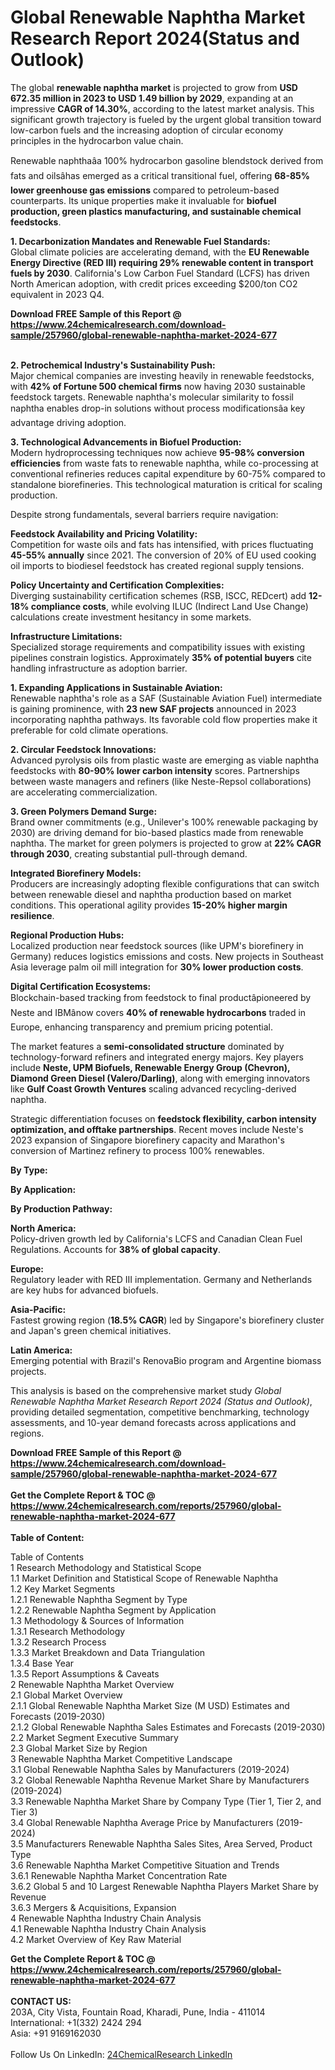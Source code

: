 <h1>Global Renewable Naphtha Market Research Report 2024(Status and Outlook)</h1><p>The global <strong>renewable naphtha market</strong> is projected to grow from <strong>USD 672.35 million in 2023 to USD 1.49 billion by 2029</strong>, expanding at an impressive <strong>CAGR of 14.30%</strong>, according to the latest market analysis. This significant growth trajectory is fueled by the urgent global transition toward low-carbon fuels and the increasing adoption of circular economy principles in the hydrocarbon value chain.</p><p>Renewable naphthaâa 100% hydrocarbon gasoline blendstock derived from fats and oilsâhas emerged as a critical transitional fuel, offering <strong>68-85% lower greenhouse gas emissions</strong> compared to petroleum-based counterparts. Its unique properties make it invaluable for <strong>biofuel production, green plastics manufacturing, and sustainable chemical feedstocks</strong>.</p><p><strong>1. Decarbonization Mandates and Renewable Fuel Standards:</strong><br>
Global climate policies are accelerating demand, with the <strong>EU Renewable Energy Directive (RED III) requiring 29% renewable content in transport fuels by 2030</strong>. California's Low Carbon Fuel Standard (LCFS) has driven North American adoption, with credit prices exceeding $200/ton CO2 equivalent in 2023 Q4.</p><div><b>Download FREE Sample of this Report @ 
            <a href="https://www.24chemicalresearch.com/download-sample/257960/global-renewable-naphtha-market-2024-677">
            https://www.24chemicalresearch.com/download-sample/257960/global-renewable-naphtha-market-2024-677</a></b></div><br><p><strong>2. Petrochemical Industry's Sustainability Push:</strong><br>
Major chemical companies are investing heavily in renewable feedstocks, with <strong>42% of Fortune 500 chemical firms</strong> now having 2030 sustainable feedstock targets. Renewable naphtha's molecular similarity to fossil naphtha enables drop-in solutions without process modificationsâa key advantage driving adoption.</p><p><strong>3. Technological Advancements in Biofuel Production:</strong><br>
Modern hydroprocessing techniques now achieve <strong>95-98% conversion efficiencies</strong> from waste fats to renewable naphtha, while co-processing at conventional refineries reduces capital expenditure by 60-75% compared to standalone biorefineries. This technological maturation is critical for scaling production.</p><p>Despite strong fundamentals, several barriers require navigation:</p><p><strong>Feedstock Availability and Pricing Volatility:</strong><br>
	Competition for waste oils and fats has intensified, with prices fluctuating <strong>45-55% annually</strong> since 2021. The conversion of 20% of EU used cooking oil imports to biodiesel feedstock has created regional supply tensions.</p><p><strong>Policy Uncertainty and Certification Complexities:</strong><br>
	Diverging sustainability certification schemes (RSB, ISCC, REDcert) add <strong>12-18% compliance costs</strong>, while evolving ILUC (Indirect Land Use Change) calculations create investment hesitancy in some markets.</p><p><strong>Infrastructure Limitations:</strong><br>
	Specialized storage requirements and compatibility issues with existing pipelines constrain logistics. Approximately <strong>35% of potential buyers</strong> cite handling infrastructure as adoption barrier.</p><p><strong>1. Expanding Applications in Sustainable Aviation:</strong><br>
Renewable naphtha's role as a SAF (Sustainable Aviation Fuel) intermediate is gaining prominence, with <strong>23 new SAF projects</strong> announced in 2023 incorporating naphtha pathways. Its favorable cold flow properties make it preferable for cold climate operations.</p><p><strong>2. Circular Feedstock Innovations:</strong><br>
Advanced pyrolysis oils from plastic waste are emerging as viable naphtha feedstocks with <strong>80-90% lower carbon intensity</strong> scores. Partnerships between waste managers and refiners (like Neste-Repsol collaborations) are accelerating commercialization.</p><p><strong>3. Green Polymers Demand Surge:</strong><br>
Brand owner commitments (e.g., Unilever's 100% renewable packaging by 2030) are driving demand for bio-based plastics made from renewable naphtha. The market for green polymers is projected to grow at <strong>22% CAGR through 2030</strong>, creating substantial pull-through demand.</p><p><strong>Integrated Biorefinery Models:</strong><br>
	Producers are increasingly adopting flexible configurations that can switch between renewable diesel and naphtha production based on market conditions. This operational agility provides <strong>15-20% higher margin resilience</strong>.</p><p><strong>Regional Production Hubs:</strong><br>
	Localized production near feedstock sources (like UPM's biorefinery in Germany) reduces logistics emissions and costs. New projects in Southeast Asia leverage palm oil mill integration for <strong>30% lower production costs</strong>.</p><p><strong>Digital Certification Ecosystems:</strong><br>
	Blockchain-based tracking from feedstock to final productâpioneered by Neste and IBMânow covers <strong>40% of renewable hydrocarbons</strong> traded in Europe, enhancing transparency and premium pricing potential.</p><p>The market features a <strong>semi-consolidated structure</strong> dominated by technology-forward refiners and integrated energy majors. Key players include <strong>Neste, UPM Biofuels, Renewable Energy Group (Chevron), Diamond Green Diesel (Valero/Darling)</strong>, along with emerging innovators like <strong>Gulf Coast Growth Ventures</strong> scaling advanced recycling-derived naphtha.</p><p>Strategic differentiation focuses on <strong>feedstock flexibility, carbon intensity optimization, and offtake partnerships</strong>.
Recent moves include Neste's 2023 expansion of Singapore biorefinery capacity and Marathon's conversion of Martinez refinery to process 100% renewables.</p><p><strong>By Type:</strong></p><p><strong>By Application:</strong></p><p><strong>By Production Pathway:</strong></p><p><strong>North America:</strong><br>
	Policy-driven growth led by California's LCFS and Canadian Clean Fuel Regulations. Accounts for <strong>38% of global capacity</strong>.</p><p><strong>Europe:</strong><br>
	Regulatory leader with RED III implementation. Germany and Netherlands are key hubs for advanced biofuels.</p><p><strong>Asia-Pacific:</strong><br>
	Fastest growing region (<strong>18.5% CAGR</strong>) led by Singapore's biorefinery cluster and Japan's green chemical initiatives.</p><p><strong>Latin America:</strong><br>
	Emerging potential with Brazil's RenovaBio program and Argentine biomass projects.</p><p>This analysis is based on the comprehensive market study <em>Global Renewable Naphtha Market Research Report 2024 (Status and Outlook)</em>, providing detailed segmentation, competitive benchmarking, technology assessments, and 10-year demand forecasts across applications and regions.</p><div><b>Download FREE Sample of this Report @ 
            <a href="https://www.24chemicalresearch.com/download-sample/257960/global-renewable-naphtha-market-2024-677">
            https://www.24chemicalresearch.com/download-sample/257960/global-renewable-naphtha-market-2024-677</a></b></div><br><div><b>Get the Complete Report & TOC @ 
            <a href="https://www.24chemicalresearch.com/reports/257960/global-renewable-naphtha-market-2024-677">
            https://www.24chemicalresearch.com/reports/257960/global-renewable-naphtha-market-2024-677</a></b></div><br>
            <b>Table of Content:</b><p>Table of Contents<br />
1 Research Methodology and Statistical Scope<br />
1.1 Market Definition and Statistical Scope of Renewable Naphtha<br />
1.2 Key Market Segments<br />
1.2.1 Renewable Naphtha Segment by Type<br />
1.2.2 Renewable Naphtha Segment by Application<br />
1.3 Methodology & Sources of Information<br />
1.3.1 Research Methodology<br />
1.3.2 Research Process<br />
1.3.3 Market Breakdown and Data Triangulation<br />
1.3.4 Base Year<br />
1.3.5 Report Assumptions & Caveats<br />
2 Renewable Naphtha Market Overview<br />
2.1 Global Market Overview<br />
2.1.1 Global Renewable Naphtha Market Size (M USD) Estimates and Forecasts (2019-2030)<br />
2.1.2 Global Renewable Naphtha Sales Estimates and Forecasts (2019-2030)<br />
2.2 Market Segment Executive Summary<br />
2.3 Global Market Size by Region<br />
3 Renewable Naphtha Market Competitive Landscape<br />
3.1 Global Renewable Naphtha Sales by Manufacturers (2019-2024)<br />
3.2 Global Renewable Naphtha Revenue Market Share by Manufacturers (2019-2024)<br />
3.3 Renewable Naphtha Market Share by Company Type (Tier 1, Tier 2, and Tier 3)<br />
3.4 Global Renewable Naphtha Average Price by Manufacturers (2019-2024)<br />
3.5 Manufacturers Renewable Naphtha Sales Sites, Area Served, Product Type<br />
3.6 Renewable Naphtha Market Competitive Situation and Trends<br />
3.6.1 Renewable Naphtha Market Concentration Rate<br />
3.6.2 Global 5 and 10 Largest Renewable Naphtha Players Market Share by Revenue<br />
3.6.3 Mergers & Acquisitions, Expansion<br />
4 Renewable Naphtha Industry Chain Analysis<br />
4.1 Renewable Naphtha Industry Chain Analysis<br />
4.2 Market Overview of Key Raw Material</p><div><b>Get the Complete Report & TOC @ 
            <a href="https://www.24chemicalresearch.com/reports/257960/global-renewable-naphtha-market-2024-677">
            https://www.24chemicalresearch.com/reports/257960/global-renewable-naphtha-market-2024-677</a></b></div><br><b>CONTACT US:</b><br>
            203A, City Vista, Fountain Road, Kharadi, Pune, India - 411014<br>
            International: +1(332) 2424 294<br>
            Asia: +91 9169162030 <br><br>
            Follow Us On LinkedIn: <a href="https://www.linkedin.com/company/24chemicalresearch/">24ChemicalResearch LinkedIn</a>